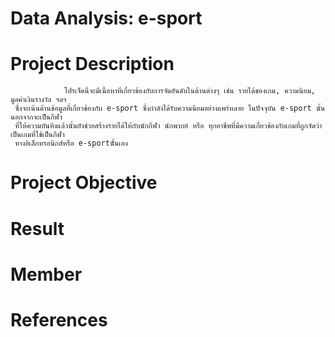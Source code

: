 # Data Analysis: e-sport
# Project Description
                โปรเจ็คนี้จะมีเนื้อหาที่เกี่ยวข้องกับการจัดอันดับในด้านต่างๆ เช่น รายได้ของเกม, ความนิยม, มูลค่าเงินรางวัล ฯลฯ 
     ซึ่งจะเน้นด้านข้อมูลที่เกี่ยวข้องกับ e-sport ซึ่งกำลังได้รับความนิยมอย่างแพร่หลาย ในปัจจุบัน e-sport นั้นนอกจากจะเป็นกีฬา
     ที่ให้ความบันทิงแล้วนั้นยังช่วยสร้างรายได้ให้กับนักกีฬา นักพากย์ หรือ ทุกอาชีพที่มีความเกี่ยวข้องกับเกมที่ถูกจัดว่าเป็นเกมที่ใช้เป็นกีฬา
     ทางอิเล็กทรอนิกส์หรือ e-sportนัั้นเอง
# Project Objective
# Result
# Member
# References
